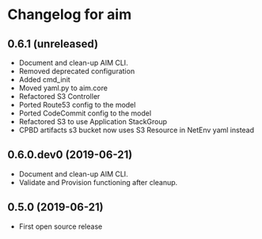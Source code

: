 Changelog for aim
=================

0.6.1 (unreleased)
------------------

- Document and clean-up AIM CLI.
- Removed deprecated configuration
- Added cmd_init
- Moved yaml.py to aim.core
- Refactored S3 Controller
- Ported Route53 config to the model
- Ported CodeCommit config to the model
- Refactored S3 to use Application StackGroup
- CPBD artifacts s3 bucket now uses S3 Resource in NetEnv yaml instead

0.6.0.dev0 (2019-06-21)
-----------------------

- Document and clean-up AIM CLI.
- Validate and Provision functioning after cleanup.


0.5.0 (2019-06-21)
------------------

- First open source release
